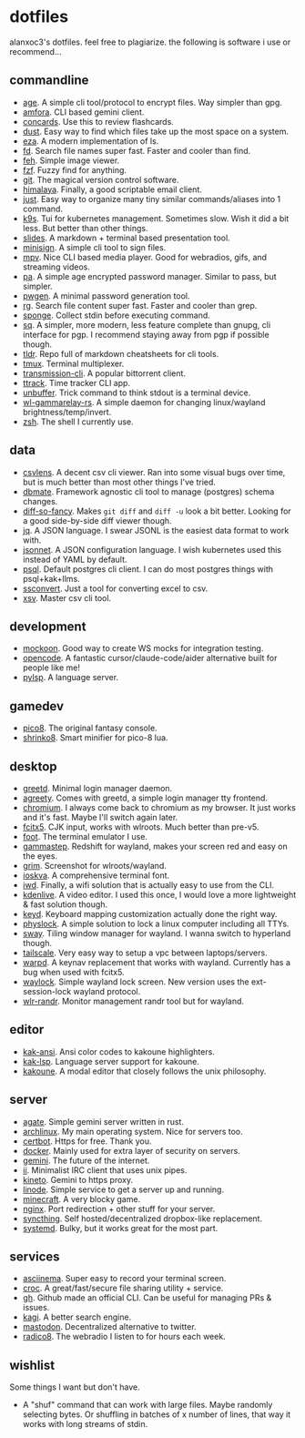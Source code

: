 # dotfiles
alanxoc3's dotfiles. feel free to plagiarize. the following is software i use or recommend...

## commandline
- [age](https://gnupg.org/). A simple cli tool/protocol to encrypt files. Way simpler than gpg.
- [amfora](https://github.com/makeworld-the-better-one/amfora). CLI based gemini client.
- [concards](https://github.com/alanxoc3/concards). Use this to review flashcards.
- [dust](https://github.com/bootandy/dust). Easy way to find which files take up the most space on a system.
- [eza](https://github.com/eza-community/eza). A modern implementation of ls.
- [fd](https://github.com/sharkdp/fd). Search file names super fast. Faster and cooler than find.
- [feh](https://feh.finalrewind.org/). Simple image viewer.
- [fzf](https://github.com/junegunn/fzf). Fuzzy find for anything.
- [git](https://git-scm.com/). The magical version control software.
- [himalaya](https://github.com/soywod/himalaya). Finally, a good scriptable email client.
- [just](https://github.com/casey/just). Easy way to organize many tiny similar commands/aliases into 1 command.
- [k9s](https://k9scli.io/). Tui for kubernetes management. Sometimes slow. Wish it did a bit less. But better than other things.
- [slides](https://github.com/maaslalani/slides). A markdown + terminal based presentation tool.
- [minisign](https://github.com/jedisct1/minisign). A simple cli tool to sign files.
- [mpv](https://mpv.io/). Nice CLI based media player. Good for webradios, gifs, and streaming videos.
- [pa](https://github.com/biox/pa). A simple age encrypted password manager. Similar to pass, but simpler.
- [pwgen](https://linux.die.net/man/1/pwgen). A minimal password generation tool.
- [rg](https://github.com/BurntSushi/ripgrep). Search file content super fast. Faster and cooler than grep.
- [sponge](https://joeyh.name/code/moreutils/). Collect stdin before executing command.
- [sq](https://sequoia-pgp.org/). A simpler, more modern, less feature complete than gnupg, cli interface for pgp. I recommend staying away from pgp if possible though.
- [tldr](https://github.com/tldr-pages/tldr). Repo full of markdown cheatsheets for cli tools.
- [tmux](https://github.com/tmux/tmux). Terminal multiplexer.
- [transmission-cli](https://transmissionbt.com/). A popular bittorrent client.
- [ttrack](https://github.com/alanxoc3/ttrack). Time tracker CLI app.
- [unbuffer](http://expect.sourceforge.net/example/unbuffer.man.html). Trick command to think stdout is a terminal device.
- [wl-gammarelay-rs](https://github.com/MaxVerevkin/wl-gammarelay-rs). A simple daemon for changing linux/wayland brightness/temp/invert.
- [zsh](https://www.zsh.org/). The shell I currently use.

## data
- [csvlens](https://github.com/YS-L/csvlens). A decent csv cli viewer. Ran into some visual bugs over time, but is much better than most other things I've tried.
- [dbmate](https://github.com/amacneil/dbmate). Framework agnostic cli tool to manage (postgres) schema changes.
- [diff-so-fancy](https://github.com/so-fancy/diff-so-fancy). Makes `git diff` and `diff -u` look a bit better. Looking for a good side-by-side diff viewer though.
- [jq](https://github.com/jqlang/jq). A JSON language. I swear JSONL is the easiest data format to work with.
- [jsonnet](https://jsonnet.org/). A JSON configuration language. I wish kubernetes used this instead of YAML by default.
- [psql](https://www.postgresql.org/docs/current/app-psql.html). Default postgres cli client. I can do most postgres things with psql+kak+llms.
- [ssconvert](http://www.gnumeric.org/). Just a tool for converting excel to csv.
- [xsv](https://github.com/BurntSushi/xsv). Master csv cli tool.

## development
- [mockoon](https://mockoon.com/). Good way to create WS mocks for integration testing.
- [opencode](https://github.com/sst/opencode). A fantastic cursor/claude-code/aider alternative built for people like me!
- [pylsp](https://github.com/python-lsp/python-lsp-server). A language server.

## gamedev
- [pico8](https://www.lexaloffle.com/pico-8.php). The original fantasy console.
- [shrinko8](https://github.com/thisismypassport/shrinko8). Smart minifier for pico-8 lua.

## desktop
- [greetd](https://sr.ht/~kennylevinsen/greetd/). Minimal login manager daemon.
- [agreety](https://sr.ht/~kennylevinsen/greetd/). Comes with greetd, a simple login manager tty frontend.
- [chromium](https://www.chromium.org/getting-involved/download-chromium/). I always come back to chromium as my browser. It just works and it's fast. Maybe I'll switch again later.
- [fcitx5](https://fcitx-im.org/wiki/Fcitx_5). CJK input, works with wlroots. Much better than pre-v5.
- [foot](https://codeberg.org/dnkl/foot). The terminal emulator I use.
- [gammastep](https://gitlab.com/chinstrap/gammastep). Redshift for wayland, makes your screen red and easy on the eyes.
- [grim](https://sr.ht/~emersion/grim/). Screenshot for wlroots/wayland.
- [ioskva](https://github.com/be5invis/Iosevka). A comprehensive terminal font.
- [iwd](https://archive.kernel.org/oldwiki/iwd.wiki.kernel.org/). Finally, a wifi solution that is actually easy to use from the CLI.
- [kdenlive](https://kdenlive.org/en/). A video editor. I used this once, I would love a more lightweight & fast solution though.
- [keyd](https://github.com/rvaiya/keyd). Keyboard mapping customization actually done the right way.
- [physlock](https://github.com/xyb3rt/physlock). A simple solution to lock a linux computer including all TTYs.
- [sway](https://github.com/swaywm/sway). Tiling window manager for wayland. I wanna switch to hyperland though.
- [tailscale](https://tailscale.com/). Very easy way to setup a vpc between laptops/servers.
- [warpd](https://github.com/rvaiya/warpd). A keynav replacement that works with wayland. Currently has a bug when used with fcitx5.
- [waylock](https://github.com/ifreund/waylock). Simple wayland lock screen. New version uses the ext-session-lock wayland protocol.
- [wlr-randr](https://sr.ht/~emersion/wlr-randr/). Monitor management randr tool but for wayland.

## editor
- [kak-ansi](https://github.com/eraserhd/kak-ansi). Ansi color codes to kakoune highlighters.
- [kak-lsp](https://github.com/kak-lsp/kak-lsp). Language server support for kakoune.
- [kakoune](http://kakoune.org/). A modal editor that closely follows the unix philosophy.

## server
- [agate](https://github.com/mbrubeck/agate). Simple gemini server written in rust.
- [archlinux](https://www.archlinux.org/). My main operating system. Nice for servers too.
- [certbot](https://certbot.eff.org/). Https for free. Thank you.
- [docker](https://www.docker.com/). Mainly used for extra layer of security on servers.
- [gemini](https://gemini.circumlunar.space/). The future of the internet.
- [ii](https://tools.suckless.org/ii/). Minimalist IRC client that uses unix pipes.
- [kineto](https://github.com/alanxoc3/kineto). Gemini to https proxy.
- [linode](https://www.linode.com/). Simple service to get a server up and running.
- [minecraft](https://www.minecraft.net/en-us). A very blocky game.
- [nginx](https://nginx.org/). Port redirection + other stuff for your server.
- [syncthing](https://syncthing.net/). Self hosted/decentralized dropbox-like replacement.
- [systemd](https://systemd.io/). Bulky, but it works great for the most part.

## services
- [asciinema](https://asciinema.org/). Super easy to record your terminal screen.
- [croc](https://github.com/schollz/croc). A great/fast/secure file sharing utility + service.
- [gh](https://cli.github.com/). Github made an official CLI. Can be useful for managing PRs & issues.
- [kagi](https://kagi.com/). A better search engine.
- [mastodon](https://joinmastodon.org/). Decentralized alternative to twitter.
- [radico8](https://github.com/alanxoc3/radico8). The webradio I listen to for hours each week.

## wishlist
Some things I want but don't have.
- A "shuf" command that can work with large files. Maybe randomly selecting bytes. Or shuffling in batches of x number of lines, that way it works with long streams of stdin.
